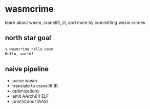 # wasmcrime

learn about wasm, cranelift, jit, and more by committing wasm crimes

## north star goal

```sh
$ wasmcrime hello.wasm
Hello, world!
```

## naive pipeline

* parse wasm
* translate to cranelift IR
* optimizations
* emit AArch64 ELF
* print/stdout WASI
